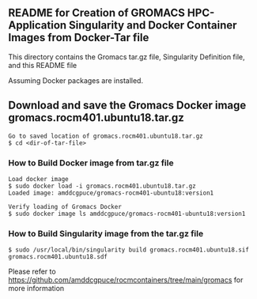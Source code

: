 ## README for Creation of GROMACS HPC-Application Singularity and Docker Container Images from Docker-Tar file

This directory contains the Gromacs tar.gz file, Singularity Definition file, and this README file

Assuming Docker packages are installed.

## Download and save the Gromacs Docker image gromacs.rocm401.ubuntu18.tar.gz

```
Go to saved location of gromacs.rocm401.ubuntu18.tar.gz
$ cd <dir-of-tar-file>
```


### How to Build Docker image from tar.gz file

```
Load docker image
$ sudo docker load -i gromacs.rocm401.ubuntu18.tar.gz
Loaded image: amddcgpuce/gromacs-rocm401-ubuntu18:version1

Verify loading of Gromacs Docker
$ sudo docker image ls amddcgpuce/gromacs-rocm401-ubuntu18:version1
```


###  How to Build Singularity image from the tar.gz file

```
$ sudo /usr/local/bin/singularity build gromacs.rocm401.ubuntu18.sif gromacs.rocm401.ubuntu18.sdf
```

Please refer to https://github.com/amddcgpuce/rocmcontainers/tree/main/gromacs for more information
